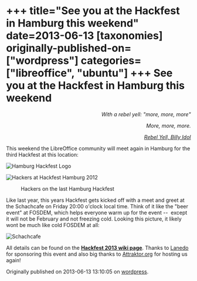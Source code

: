 +++
title="See you at the Hackfest in Hamburg this weekend"
date=2013-06-13
[taxonomies]
originally-published-on=["wordpress"]
categories=["libreoffice", "ubuntu"]
+++
See you at the Hackfest in Hamburg this weekend
===============================================

<p style="text-align:right;"><em>With a rebel yell: "more, more, more"</em></p>
<p style="text-align:right;"><em> More, more, more.</em></p>
<p style="text-align:right;"><em><a href="http://www.youtube.com/watch?v=QRuxumuEHeg">Rebel Yell, Billy Idol</a></em></p>

This weekend the LibreOffice community will meet again in Hamburg for the third Hackfest at this location:

![Hamburg Hackfest Logo](/img/wp/2013/06/335px-hhhackfest2013.png)

![Hackers at Hackfest Hamburg 2012](/img/wp/2013/06/880pxhackfesthamburg2012.jpg)

<dl class="wp-caption aligncenter" id="" style="width:3466px;"><dt class="wp-caption-dt"></dt><dd class="wp-caption-dd">Hackers on the last Hamburg Hackfest</dd></dl>Like last year, this years Hackfest gets kicked off with a meet and greet at the Schachcafe on Friday 20:00 o'clock local time. Think of it like the "beer event" at FOSDEM, which helps everyone warm up for the event --  except it will not be February and not freezing cold. Looking this picture, it likely wont be much like cold FOSDEM at all:

![Schachcafe](/img/wp/2013/06/schachcafe.jpg)

All details can be found on the <strong><a href="https://wiki.documentfoundation.org/Hackfest/Hamburg2013">Hackfest 2013 wiki page</a></strong>. Thanks to <a href="http://www.lanedo.com/">Lanedo</a> for sponsoring this event and also big thanks to <a href="http://blog.attraktor.org/">Attraktor.org</a> for hosting us again!

Originally published on 2013-06-13 13:10:05 on [wordpress](https://skyfromme.wordpress.com/2013/06/13/see-you-at-the-hackfest-in-hamburg-this-weekend/).
